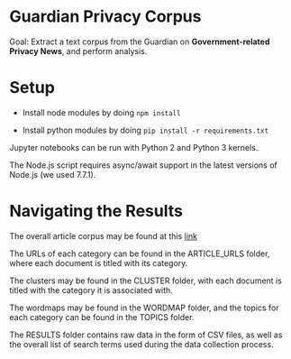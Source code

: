 # Guardian Privacy Corpus

Goal: Extract a text corpus from the Guardian on **Government-related Privacy News**, and perform analysis. 

# Setup 

* Install node modules by doing ``npm install``

* Install python modules by doing ``pip install -r requirements.txt``

Jupyter notebooks can be run with Python 2 and Python 3 kernels. 

The Node.js script requires async/await support in the latest versions of Node.js (we used 7.7.1). 

# Navigating the Results 

The overall article corpus may be found at this [link](https://drive.google.com/open?id=0ByZdUPsaQTSvbzV1WEcxMjlPZG8) 

The URLs of each category can be found in the ARTICLE_URLS folder, where each document is titled with its category. 

The clusters may be found in the CLUSTER folder, with each document is titled with the category it is associated with. 

The wordmaps may be found in the WORDMAP folder, and the topics for each category can be found in the TOPICS folder. 

The RESULTS folder contains raw data in the form of CSV files, as well as the overall list of search terms used during the data collection process. 
